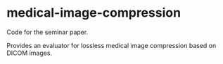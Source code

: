 # medical-image-compression

Code for the seminar paper.

Provides an evaluator for lossless medical image compression based on DICOM
images.
